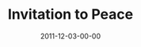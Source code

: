 ---
layout: message
category: message
series: "RSVP"
title: "Invitation to Peace"
date: 2011-12-03-00-00
message_id: 705
description: "Brian Wells talks about God’s invitation to peace."
video: "https://s3.amazonaws.com/crossroadsvideomessages/rsvp02.mp4"
video-duration: "37:21"
video-image: "http://s3.amazonaws.com/crossroads-media/images/legacy/content/rsvp02_still.jpg"
program: "http://s3.amazonaws.com/crossroads-media/media/legacy/documents/12_03-04_11Program.pdf"
audio: "http://s3.amazonaws.com/crossroads-media/media/legacy/mp3/rsvp02.mp3"
audio-duration: "37:16"
explicit: "N"
---